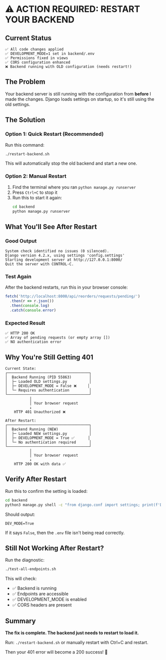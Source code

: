 # ⚠️ ACTION REQUIRED: RESTART YOUR BACKEND

## Current Status
```
✅ All code changes applied
✅ DEVELOPMENT_MODE=1 set in backend/.env
✅ Permissions fixed in views
✅ CORS configuration enhanced
❌ Backend running with OLD configuration (needs restart!)
```

## The Problem
Your backend server is still running with the configuration from **before** I made the changes. Django loads settings on startup, so it's still using the old settings.

## The Solution

### Option 1: Quick Restart (Recommended)
Run this command:
```bash
./restart-backend.sh
```

This will automatically stop the old backend and start a new one.

### Option 2: Manual Restart
1. Find the terminal where you ran `python manage.py runserver`
2. Press `Ctrl+C` to stop it
3. Run this to start it again:
   ```bash
   cd backend
   python manage.py runserver
   ```

## What You'll See After Restart

### Good Output
```
System check identified no issues (0 silenced).
Django version 4.2.x, using settings 'config.settings'
Starting development server at http://127.0.0.1:8000/
Quit the server with CONTROL-C.
```

### Test Again
After the backend restarts, run this in your browser console:
```javascript
fetch('http://localhost:8000/api/reorders/requests/pending/')
  .then(r => r.json())
  .then(console.log)
  .catch(console.error)
```

### Expected Result
```
✅ HTTP 200 OK
✅ Array of pending requests (or empty array [])
✅ NO authentication error
```

## Why You're Still Getting 401

```
Current State:
┌─────────────────────────────────────┐
│  Backend Running (PID 55863)        │
│  ├─ Loaded OLD settings.py          │
│  ├─ DEVELOPMENT_MODE = False ❌     │
│  └─ Requires authentication         │
└─────────────────────────────────────┘
           │
           │ Your browser request
           ↓
    HTTP 401 Unauthorized ❌

After Restart:
┌─────────────────────────────────────┐
│  Backend Running (NEW)              │
│  ├─ Loaded NEW settings.py          │
│  ├─ DEVELOPMENT_MODE = True ✅      │
│  └─ No authentication required      │
└─────────────────────────────────────┘
           │
           │ Your browser request
           ↓
    HTTP 200 OK with data ✅
```

## Verify After Restart

Run this to confirm the setting is loaded:
```bash
cd backend
python3 manage.py shell -c "from django.conf import settings; print(f'DEV_MODE={settings.DEVELOPMENT_MODE}')"
```

Should output:
```
DEV_MODE=True
```

If it says `False`, then the `.env` file isn't being read correctly.

## Still Not Working After Restart?

Run the diagnostic:
```bash
./test-all-endpoints.sh
```

This will check:
- ✅ Backend is running
- ✅ Endpoints are accessible
- ✅ DEVELOPMENT_MODE is enabled
- ✅ CORS headers are present

## Summary

**The fix is complete. The backend just needs to restart to load it.**

Run: `./restart-backend.sh` or manually restart with Ctrl+C and restart.

Then your 401 error will become a 200 success! 🎉

